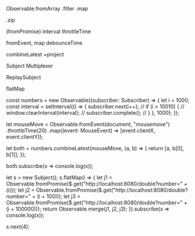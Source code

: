 
Observable.fromArray
.filter
.map

.zip

(fromPromise)
interval
throttleTime

fromEvent, map
debounceTime

combineLatest
+project

Subject
Multiplexer

ReplaySubject

flatMap

























































const numbers = new Observable((subscriber: Subscriber<number>) => {
    let i = 1000;
    const interval = setInterval(() => {
        subscriber.next(i++);
        // if (i > 10010) {
        //     window.clearInterval(interval);
        //     subscriber.complete();
        // }
    }, 1000);
});

let mouseMove = Observable.fromEvent(document, "mousemove")
        .throttleTime(20)
        .map((event: MouseEvent) => [event.clientX, event.clientY]);

let both = numbers.combineLatest(mouseMove, (a, b) => {
    return [a, b[0], b[1]];
});

both.subscribe(x => console.log(x));


let s = new Subject<number>();
s.flatMap(i => {
    let j1 = Observable.fromPromise($.get("http://localhost:8080/double?number=" + (i)));
    let j2 = Observable.fromPromise($.get("http://localhost:8080/double?number=" + (i + 100)));
    let j3 = Observable.fromPromise($.get("http://localhost:8080/double?number=" + (i + 100000)));
    return Observable.merge(j1, j2, j3);
}).subscribe(x => console.log(x));

s.next(4);
